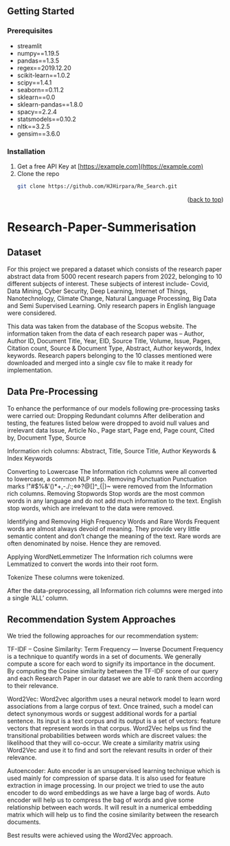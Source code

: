 

<!-- GETTING STARTED -->
## Getting Started

### Prerequisites

* streamlit
* numpy==1.19.5
* pandas==1.3.5
* regex==2019.12.20
* scikit-learn==1.0.2
* scipy==1.4.1
* seaborn==0.11.2
* sklearn==0.0
* sklearn-pandas==1.8.0
* spacy==2.2.4
* statsmodels==0.10.2
* nltk==3.2.5
* gensim==3.6.0

### Installation

1. Get a free API Key at [https://example.com](https://example.com)
2. Clone the repo
   ```sh
   git clone https://github.com/HJHirpara/Re_Search.git
   ```
<p align="right">(<a href="#top">back to top</a>)</p>



# Research-Paper-Summerisation

## Dataset
For this project we prepared a dataset which consists of the research paper abstract data from 5000 recent research papers from 2022, belonging to 10 different subjects of interest. These subjects of interest include- Covid, Data Mining, Cyber Security, Deep Learning,  Internet of Things, Nanotechnology, Climate Change, Natural Language Processing, Big Data and Semi Supervised Learning. Only research papers in English language were considered. 

This data was taken from the database of the Scopus website. The information taken from the data of each research paper was – Author, Author ID, Document Title, Year, EID, Source Title, Volume, Issue, Pages, Citation count, Source & Document Type, Abstract, Author keywords, Index keywords. Research papers belonging to the 10 classes mentioned were downloaded and merged into a single csv file to make it ready for implementation. 

## Data Pre-Processing 

To enhance the performance of our models following pre-processing tasks were carried out: 
Dropping Redundant columns
After deliberation and testing, the features listed below were dropped to avoid null values and irrelevant data
Issue, Article No., Page start, Page end, Page count, Cited by, Document Type, Source

Information rich columns: Abstract, Title, Source Title, Author Keywords & Index Keywords

Converting to Lowercase
The Information rich columns were all converted to lowercase, a common NLP step.
Removing Punctuation
Punctuation marks !"#$%&'()*+,-./:;<=>?@[\]^_{|}~  were removed from the Information rich columns.
Removing Stopwords
Stop words are the most common words in any language and do not add much information to the text. English stop words, which are irrelevant to the data were removed.

Identifying and Removing High Frequency Words and Rare Words
Frequent words are almost always devoid of meaning. They provide very little semantic content and don’t change the meaning of the text. Rare words are often denominated by noise. Hence they are removed. 

Applying WordNetLemmetizer
The Information rich columns were Lemmatized to convert the words into their root form. 

Tokenize
These columns were tokenized.

After the data-preprocessing, all Information rich columns were merged into a single ‘ALL’ column. 

## Recommendation System Approaches

We tried the following approaches for our recommendation system:

TF-IDF – Cosine Similarity:
Term Frequency — Inverse Document Frequency is a technique to quantify words in a set of documents. We generally compute a score for each word to signify its importance in the document. By computing the Cosine similarity between the TF-IDF score of our query and each Research Paper in our dataset we are able to rank them according to their relevance. 

Word2Vec:
Word2vec algorithm uses a neural network model to learn word associations from a large corpus of text. Once trained, such a model can detect synonymous words or suggest additional words for a partial sentence. Its input is a text corpus and its output is a set of vectors: feature vectors that represent words in that corpus. Word2Vec helps us find the transitional probabilities between words which are discreet values: the likelihood that they will co-occur. We create a similarity matrix using Word2Vec and use it to find and sort the relevant results in order of their relevance. 

Autoencoder:
Auto encoder is an unsupervised learning technique which is used  mainly for compression of sparse data. It is also used for feature extraction in image processing. In our project we tried to use the auto encoder to do word embeddings as we have a large bag of words. Auto encoder will help us to compress the bag of words and give some relationship between each words. It will result in a numerical embedding matrix which will help us to find the cosine similarity between the research documents.

Best results were achieved using the Word2Vec approach. 
